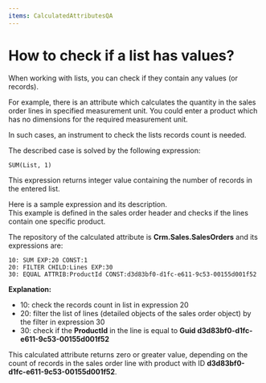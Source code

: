 ```yaml
---
items: CalculatedAttributesQA
---
```


# How to check if a list has values?

When working with lists, you can check if they contain any values (or records). 

For example, there is an attribute which calculates the quantity in the sales order lines in specified measurement unit. You could enter a product which has no dimensions for the required measurement unit. 

In such cases, an instrument to check the lists records count is needed. 

The described case is solved by the following expression:

```
SUM(List, 1)
```

This expression returns integer value containing the number of records in the entered list.

Here is a sample expression and its description. <br> This example is defined in the sales order header and checks if the lines contain one specific product. 

The repository of the calculated attribute is **Crm.Sales.SalesOrders** and its expressions are:

```
10: SUM EXP:20 CONST:1
20: FILTER CHILD:Lines EXP:30
30: EQUAL ATTRIB:ProductId CONST:d3d83bf0-d1fc-e611-9c53-00155d001f52
```

**Explanation:**

- 10: check the records count in list in expression 20
- 20: filter the list of lines (detailed objects of the sales order object) by the filter in expression 30
- 30: check if the **ProductId** in the line is equal to **Guid d3d83bf0-d1fc-e611-9c53-00155d001f52**

This calculated attribute returns zero or greater value, depending on the count of records in the sales order line with product with ID **d3d83bf0-d1fc-e611-9c53-00155d001f52**.
